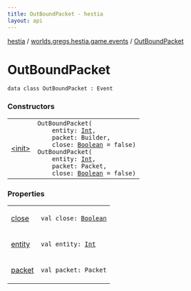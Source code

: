 ```yaml
---
title: OutBoundPacket - hestia
layout: api
---
```


<div class='api-docs-breadcrumbs'><a href="../../index.html">hestia</a> / <a href="../index.html">worlds.gregs.hestia.game.events</a> / <a href="./index.html">OutBoundPacket</a></div>

# OutBoundPacket

<div class="signature"><code><span class="keyword">data</span> <span class="keyword">class </span><span class="identifier">OutBoundPacket</span>&nbsp;<span class="symbol">:</span>&nbsp;<span class="identifier">Event</span></code></div>

### Constructors

<table class="api-docs-table">
<tbody>
<tr>
<td markdown="1">

<a href="-init-.html">&lt;init&gt;</a>


</td>
<td markdown="1">
<div class="signature"><code><span class="identifier">OutBoundPacket</span><span class="symbol">(</span><br/>&nbsp;&nbsp;&nbsp;&nbsp;<span class="parameterName" id="worlds.gregs.hestia.game.events.OutBoundPacket$<init>(kotlin.Int, world.gregs.hestia.core.network.packets.Packet.Builder, kotlin.Boolean)/entity">entity</span><span class="symbol">:</span>&nbsp;<a href="https://kotlinlang.org/api/latest/jvm/stdlib/kotlin/-int/index.html"><span class="identifier">Int</span></a><span class="symbol">, </span><br/>&nbsp;&nbsp;&nbsp;&nbsp;<span class="parameterName" id="worlds.gregs.hestia.game.events.OutBoundPacket$<init>(kotlin.Int, world.gregs.hestia.core.network.packets.Packet.Builder, kotlin.Boolean)/packet">packet</span><span class="symbol">:</span>&nbsp;<span class="identifier">Builder</span><span class="symbol">, </span><br/>&nbsp;&nbsp;&nbsp;&nbsp;<span class="parameterName" id="worlds.gregs.hestia.game.events.OutBoundPacket$<init>(kotlin.Int, world.gregs.hestia.core.network.packets.Packet.Builder, kotlin.Boolean)/close">close</span><span class="symbol">:</span>&nbsp;<a href="https://kotlinlang.org/api/latest/jvm/stdlib/kotlin/-boolean/index.html"><span class="identifier">Boolean</span></a>&nbsp;<span class="symbol">=</span>&nbsp;false<span class="symbol">)</span></code></div>

<div class="signature"><code><span class="identifier">OutBoundPacket</span><span class="symbol">(</span><br/>&nbsp;&nbsp;&nbsp;&nbsp;<span class="parameterName" id="worlds.gregs.hestia.game.events.OutBoundPacket$<init>(kotlin.Int, world.gregs.hestia.core.network.packets.Packet, kotlin.Boolean)/entity">entity</span><span class="symbol">:</span>&nbsp;<a href="https://kotlinlang.org/api/latest/jvm/stdlib/kotlin/-int/index.html"><span class="identifier">Int</span></a><span class="symbol">, </span><br/>&nbsp;&nbsp;&nbsp;&nbsp;<span class="parameterName" id="worlds.gregs.hestia.game.events.OutBoundPacket$<init>(kotlin.Int, world.gregs.hestia.core.network.packets.Packet, kotlin.Boolean)/packet">packet</span><span class="symbol">:</span>&nbsp;<span class="identifier">Packet</span><span class="symbol">, </span><br/>&nbsp;&nbsp;&nbsp;&nbsp;<span class="parameterName" id="worlds.gregs.hestia.game.events.OutBoundPacket$<init>(kotlin.Int, world.gregs.hestia.core.network.packets.Packet, kotlin.Boolean)/close">close</span><span class="symbol">:</span>&nbsp;<a href="https://kotlinlang.org/api/latest/jvm/stdlib/kotlin/-boolean/index.html"><span class="identifier">Boolean</span></a>&nbsp;<span class="symbol">=</span>&nbsp;false<span class="symbol">)</span></code></div>

</td>
</tr>
</tbody>
</table>

### Properties

<table class="api-docs-table">
<tbody>
<tr>
<td markdown="1">

<a href="close.html">close</a>


</td>
<td markdown="1">
<div class="signature"><code><span class="keyword">val </span><span class="identifier">close</span><span class="symbol">: </span><a href="https://kotlinlang.org/api/latest/jvm/stdlib/kotlin/-boolean/index.html"><span class="identifier">Boolean</span></a></code></div>

</td>
</tr>
<tr>
<td markdown="1">

<a href="entity.html">entity</a>


</td>
<td markdown="1">
<div class="signature"><code><span class="keyword">val </span><span class="identifier">entity</span><span class="symbol">: </span><a href="https://kotlinlang.org/api/latest/jvm/stdlib/kotlin/-int/index.html"><span class="identifier">Int</span></a></code></div>

</td>
</tr>
<tr>
<td markdown="1">

<a href="packet.html">packet</a>


</td>
<td markdown="1">
<div class="signature"><code><span class="keyword">val </span><span class="identifier">packet</span><span class="symbol">: </span><span class="identifier">Packet</span></code></div>

</td>
</tr>
</tbody>
</table>
